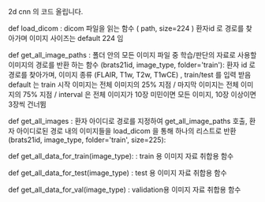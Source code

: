 2d cnn 의 코드 올립니다. 

def load_dicom : dicom 파일을 읽는 함수 ( path, size=224 )
  환자id 로 경로를 찾아가며 이미지 사이즈는 default 224 임
  
 def get_all_image_paths : 폴더 안의 모든 이미지 파일 중 학습/판단의 자료로 사용할 이미지의 경로를 반환 하는 함수 (brats21id, image_type, folder='train'): 
  환자 id 로 경로를 찾아가며, 이미지 종류 (FLAIR, T1w, T2w, T1wCE) , train/test 를 입력 받음 default 는 train
  시작 이미지는 전체 이미지의 25% 지점 / 마지막 이미지는 전체 이미지의 75% 지점 / interval 은 전체 이미지가 10장 미민이면 모든 이미지, 10장 이상이면 3장씩 건너뜀
  
 def get_all_images : 환자 아이디로 경로를 지정하여 get_all_image_paths 호출, 환자 아이디로된 경로 내의 이미지들을 load_dicom 을 통해 하나의 리스트로 반환 (brats21id, image_type, folder='train', size=225):
 
 def get_all_data_for_train(image_type): : train 용 이미지 자료 취합용 함수
  
 def get_all_data_for_test(image_type) : test 용 이미지 자료 취합용 함수
 
 def get_all_data_for_val(image_type) : validation용 이미지 자료 취합용 함수
